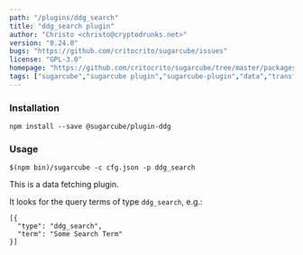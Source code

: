 ```yaml
---
path: "/plugins/ddg_search"
title: "ddg_search plugin"
author: "Christo <christo@cryptodrunks.net>"
version: "0.24.0"
bugs: "https://github.com/critocrito/sugarcube/issues"
license: "GPL-3.0"
homepage: "https://github.com/critocrito/sugarcube/tree/master/packages/plugin-ddg#readme"
tags: ["sugarcube","sugarcube plugin","sugarcube-plugin","data","transformation","duckduckgo"]
---
```


### Installation
    npm install --save @sugarcube/plugin-ddg


### Usage
    $(npm bin)/sugarcube -c cfg.json -p ddg_search

This is a data fetching plugin.

It looks for the query terms of type `ddg_search`, e.g.:

    [{
      "type": "ddg_search",
      "term": "Some Search Term"
    }]
